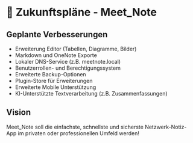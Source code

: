 # 🚀 Zukunftspläne - Meet_Note

## Geplante Verbesserungen

- Erweiterung Editor (Tabellen, Diagramme, Bilder)
- Markdown und OneNote Exporte
- Lokaler DNS-Service (z.B. meetnote.local)
- Benutzerrollen- und Berechtigungssystem
- Erweiterte Backup-Optionen
- Plugin-Store für Erweiterungen
- Erweiterte Mobile Unterstützung
- KI-Unterstützte Textverarbeitung (z.B. Zusammenfassungen)

## Vision

Meet_Note soll die einfachste, schnellste und sicherste Netzwerk-Notiz-App im privaten oder professionellen Umfeld werden!
